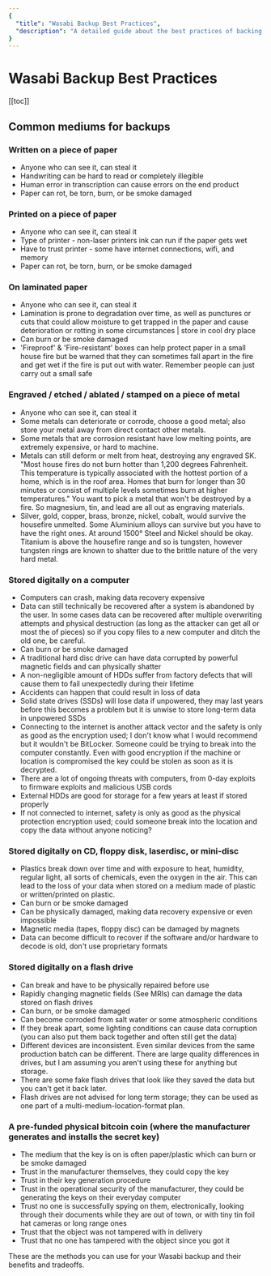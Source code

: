 ```yaml
---
{
  "title": "Wasabi Backup Best Practices",
  "description": "A detailed guide about the best practices of backing up your passphrases and recovery words. This is the Wasabi documentation, an archive of knowledge about the open-source, non-custodial and privacy-focused Bitcoin wallet for desktop."
}
---
```


# Wasabi Backup Best Practices

[[toc]]

## Common mediums for backups

### Written on a piece of paper
- Anyone who can see it, can steal it
- Handwriting can be hard to read or completely illegible
- Human error in transcription can cause errors on the end product
- Paper can rot, be torn, burn, or be smoke damaged

### Printed on a piece of paper
- Anyone who can see it, can steal it
- Type of printer - non-laser printers ink can run if the paper gets wet
- Have to trust printer - some have internet connections, wifi, and memory
- Paper can rot, be torn, burn, or be smoke damaged

### On laminated paper
- Anyone who can see it, can steal it
- Lamination is prone to degradation over time, as well as punctures or cuts that could allow moisture to get trapped in the paper and cause deterioration or rotting in some circumstances | store in cool dry place
- Can burn or be smoke damaged
- 'Fireproof' & 'Fire-resistant' boxes can help protect paper in a small house fire but be warned that they can sometimes fall apart in the fire and get wet if the fire is put out with water.
Remember people can just carry out a small safe

### Engraved / etched / ablated / stamped on a piece of metal
- Anyone who can see it, can steal it
- Some metals can deteriorate or corrode, choose a good metal; also store your metal away from direct contact other metals.
- Some metals that are corrosion resistant have low melting points, are extremely expensive, or hard to machine.
- Metals can still deform or melt from heat, destroying any engraved SK.
"Most house fires do not burn hotter than 1,200 degrees Fahrenheit.
This temperature is typically associated with the hottest portion of a home, which is in the roof area.
Homes that burn for longer than 30 minutes or consist of multiple levels sometimes burn at higher temperatures."
You want to pick a metal that won't be destroyed by a fire.
So magnesium, tin, and lead are all out as engraving materials.
- Silver, gold, copper, brass, bronze, nickel, cobalt, would survive the housefire unmelted.
Some Aluminium alloys can survive but you have to have the right ones.
At around 1500° Steel and Nickel should be okay.
Titanium is above the housefire range and so is tungsten, however tungsten rings are known to shatter due to the brittle nature of the very hard metal.

### Stored digitally on a computer
- Computers can crash, making data recovery expensive
- Data can still technically be recovered after a system is abandoned by the user.
In some cases data can be recovered after multiple overwriting attempts and physical destruction (as long as the attacker can get all or most the of pieces) so if you copy files to a new computer and ditch the old one, be careful.
- Can burn or be smoke damaged
- A traditional hard disc drive can have data corrupted by powerful magnetic fields and can physically shatter
- A non-negligible amount of HDDs suffer from factory defects that will cause them to fail unexpectedly during their lifetime
- Accidents can happen that could result in loss of data
- Solid state drives (SSDs) will lose data if unpowered, they may last years before this becomes a problem but it is unwise to store long-term data in unpowered SSDs
- Connecting to the internet is another attack vector and the safety is only as good as the encryption used; I don't know what I would recommend but it wouldn't be BitLocker.
Someone could be trying to break into the computer constantly.
Even with good encryption if the machine or location is compromised the key could be stolen as soon as it is decrypted.
- There are a lot of ongoing threats with computers, from 0-day exploits to firmware exploits and malicious USB cords
- External HDDs are good for storage for a few years at least if stored properly
- If not connected to internet, safety is only as good as the physical protection encryption used; could someone break into the location and copy the data without anyone noticing?

### Stored digitally on CD, floppy disk, laserdisc, or mini-disc
- Plastics break down over time and with exposure to heat, humidity, regular light, all sorts of chemicals, even the oxygen in the air.
This can lead to the loss of your data when stored on a medium made of plastic or written/printed on plastic.
- Can burn or be smoke damaged
- Can be physically damaged, making data recovery expensive or even impossible
- Magnetic media (tapes, floppy disc) can be damaged by magnets
- Data can become difficult to recover if the software and/or hardware to decode is old, don't use proprietary formats

### Stored digitally on a flash drive
- Can break and have to be physically repaired before use
- Rapidly changing magnetic fields (See MRIs) can damage the data stored on flash drives
- Can burn, or be smoke damaged
- Can become corroded from salt water or some atmospheric conditions
- If they break apart, some lighting conditions can cause data corruption (you can also put them back together and often still get the data)
- Different devices are inconsistent.
Even similar devices from the same production batch can be different.
There are large quality differences in drives, but I am assuming you aren't using these for anything but storage.
- There are some fake flash drives that look like they saved the data but you can't get it back later.
- Flash drives are not advised for long term storage; they can be used as one part of a multi-medium-location-format plan.

### A pre-funded physical bitcoin coin (where the manufacturer generates and installs the secret key)
- The medium that the key is on is often paper/plastic which can burn or be smoke damaged
- Trust in the manufacturer themselves, they could copy the key
- Trust in their key generation procedure
- Trust in the operational security of the manufacturer, they could be generating the keys on their everyday computer
- Trust no one is successfully spying on them, electronically, looking through their documents while they are out of town, or with tiny tin foil hat cameras or long range ones
- Trust that the object was not tampered with in delivery
- Trust that no one has tampered with the object since you got it

These are the methods you can use for your Wasabi backup and their benefits and tradeoffs. 
